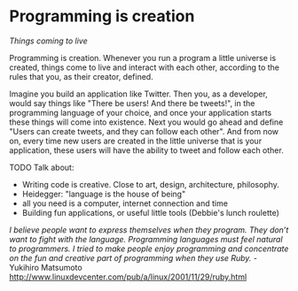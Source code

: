 # Programming is creation

*Things coming to live*

Programming is creation. Whenever you run a program a little universe is
created, things come to live and interact with each other, according to the
rules that you, as their creator, defined.

Imagine you build an application like Twitter. Then you, as a developer, would
say things like "There be users! And there be tweets!", in the programming
language of your choice, and once your application starts these things will
come into existence. Next you would go ahead and define "Users can create
tweets, and they can follow each other". And from now on, every time new users
are created in the little universe that is your application, these users will
have the ability to tweet and follow each other.

TODO Talk about:

* Writing code is creative. Close to art, design, architecture, philosophy.
* Heidegger: "language is the house of being"
* all you need is a computer, internet connection and time
* Building fun applications, or useful little tools (Debbie's lunch roulette)


*I believe people want to express themselves when they program. They don’t want
to fight with the language. Programming languages must feel natural to
programmers. I tried to make people enjoy programming and concentrate on the
fun and creative part of programming when they use Ruby.* - Yukihiro Matsumoto
http://www.linuxdevcenter.com/pub/a/linux/2001/11/29/ruby.html

